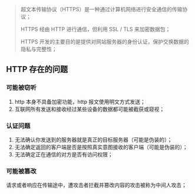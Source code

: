 > 超文本传输协议（HTTPS）是一种通过计算机网络进行安全通信的传输协议；
>
> HTTPS 经由 HTTP 进行通信，但利用 SSL / TLS 来加密数据包；
>
> HTTPS 开发的主要目的是提供对网站服务器的身份认证，保护交换数据的隐私与完整性；

## HTTP 存在的问题

### 可能被窃听

1. http 本身不具备加密功能，http 报文使用明文方式发送；
2. 互联网所有发送和接收经过某些设备的数据都可能被截获或窥视；

### 认证问题

1. 无法确认你发送到的服务器就是真正的目标服务器（可能是伪装的）；
2. 无法确定返回的客户端是否是按照真实意图接收的客户端（可能是伪装的）；
3. 无法确定正在通信的对方是否有访问权限；

### 可能被篡改

请求或者响应在传输途中，遭攻击者拦截并篡改内容的攻击被称为中间人攻击；



